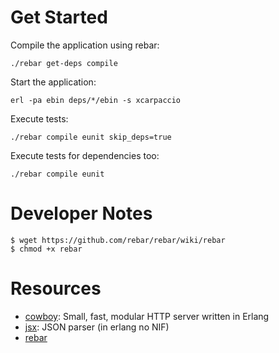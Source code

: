 # Get Started

Compile the application using rebar:

    ./rebar get-deps compile

Start the application:

    erl -pa ebin deps/*/ebin -s xcarpaccio

Execute tests:

    ./rebar compile eunit skip_deps=true

Execute tests for dependencies too:

    ./rebar compile eunit


# Developer Notes

```
$ wget https://github.com/rebar/rebar/wiki/rebar
$ chmod +x rebar
```

# Resources

* [cowboy](https://github.com/extend/cowboy): Small, fast, modular HTTP server written in Erlang
* [jsx](https://github.com/talentdeficit/jsx): JSON parser (in erlang no NIF)
* [rebar](https://github.com/rebar/rebar)
